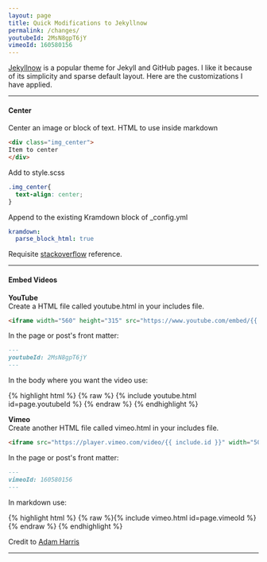 ```yaml
---
layout: page
title: Quick Modifications to Jekyllnow
permalink: /changes/
youtubeId: 2MsN8gpT6jY
vimeoId: 160580156
---
```


[Jekyllnow](https://github.com/barryclark/jekyll-now "GitHub - Jekyllnow") is a popular theme for Jekyll and GitHub pages. I like it because of its simplicity and sparse default layout. Here are the customizations I have applied. 

***

#### Center 
Center an image or block of text. 
HTML to use inside markdown
``` html 
<div class="img_center">
Item to center
</div>
```

Add to style.scss 
``` css
.img_center{
  text-align: center;
}
```

Append to the existing Kramdown block of _config.yml
``` yaml
kramdown:
  parse_block_html: true
```

Requisite [stackoverflow](https://stackoverflow.com/questions/39021630/kramdown-how-can-i-set-the-location-of-the-image "stackoverflow - kramdown how can I..") reference. 

***
#### Embed Videos

**YouTube**  
Create a HTML file called youtube.html in your includes file.
```html 
<iframe width="560" height="315" src="https://www.youtube.com/embed/{{ include.id }}" frameborder="0" allowfullscreen></iframe>
```
In the page or post's front matter:
```markdown
---
youtubeId: 2MsN8gpT6jY
---
```

In the body where you want the video use:  

{% highlight html %} {% raw %} {% include youtube.html id=page.youtubeId %} {% endraw %} {% endhighlight %}


**Vimeo**  
Create another HTML file called vimeo.html in your includes file.
``` html 
<iframe src="https://player.vimeo.com/video/{{ include.id }}" width="500" height="281" frameborder="0" webkitallowfullscreen mozallowfullscreen allowfullscreen></iframe>
```
In the page or post's front matter:
``` markdown
---
vimeoId: 160580156
---
```

In markdown use:  

{% highlight html %} {% raw %}{% include vimeo.html id=page.vimeoId %}{% endraw %} {% endhighlight %}

Credit to [Adam Harris](http://www.adamwadeharris.com/how-to-easily-embed-youtube-videos-in-jekyll-sites-without-a-plugin/ "AdamWadeHarris.com - how to easily embed...")

***